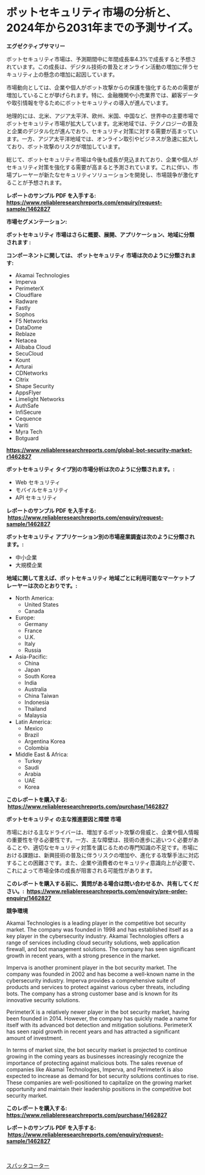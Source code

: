 <p><h1>ボットセキュリティ市場の分析と、2024年から2031年までの予測サイズ。</h1></p><p><strong>エグゼクティブサマリー</strong></p>
<p><p>ボットセキュリティ市場は、予測期間中に年間成長率4.3%で成長すると予想されています。この成長は、デジタル技術の普及とオンライン活動の増加に伴うセキュリティ上の懸念の増加に起因しています。</p><p>市場動向としては、企業や個人がボット攻撃からの保護を強化するための需要が増加していることが挙げられます。特に、金融機関や小売業界では、顧客データや取引情報を守るためにボットセキュリティの導入が進んでいます。</p><p>地理的には、北米、アジア太平洋、欧州、米国、中国など、世界中の主要市場でボットセキュリティ市場が拡大しています。北米地域では、テクノロジーの普及と企業のデジタル化が進んでおり、セキュリティ対策に対する需要が高まっています。一方、アジア太平洋地域では、オンライン取引やビジネスが急速に拡大しており、ボット攻撃のリスクが増加しています。</p><p>総じて、ボットセキュリティ市場は今後も成長が見込まれており、企業や個人がセキュリティ対策を強化する需要が高まると予測されています。これに伴い、市場プレーヤーが新たなセキュリティソリューションを開発し、市場競争が激化することが予想されます。</p></p>
<p><strong>レポートのサンプル PDF を入手する: <a href="https://www.reliableresearchreports.com/enquiry/request-sample/1462827">https://www.reliableresearchreports.com/enquiry/request-sample/1462827</a></strong></p>
<p><strong>市場セグメンテーション:</strong></p>
<p><strong> ボットセキュリティ 市場はさらに概要、展開、アプリケーション、地域に分類されます :</strong></p>
<p><strong>コンポーネントに関しては、 ボットセキュリティ 市場は次のように分類されます: &nbsp;</strong></p>
<p><ul><li>Akamai Technologies</li><li>Imperva</li><li>PerimeterX</li><li>Cloudflare</li><li>Radware</li><li>Fastly</li><li>Sophos</li><li>F5 Networks</li><li>DataDome</li><li>Reblaze</li><li>Netacea</li><li>Alibaba Cloud</li><li>SecuCloud</li><li>Kount</li><li>Arturai</li><li>CDNetworks</li><li>Citrix</li><li>Shape Security</li><li>AppsFlyer</li><li>Limelight Networks</li><li>AuthSafe</li><li>InfiSecure</li><li>Cequence</li><li>Variti</li><li>Myra Tech</li><li>Botguard</li></ul></p>
<p><strong><a href="https://www.reliableresearchreports.com/global-bot-security-market-r1462827">https://www.reliableresearchreports.com/global-bot-security-market-r1462827</a></strong></p>
<p><strong> ボットセキュリティ タイプ別の市場分析は次のように分類されます。:</strong></p>
<p><ul><li>Web セキュリティ</li><li>モバイルセキュリティ</li><li>API セキュリティ</li></ul></p>
<p><strong>レポートのサンプル PDF を入手する: &nbsp;<a href="https://www.reliableresearchreports.com/enquiry/request-sample/1462827">https://www.reliableresearchreports.com/enquiry/request-sample/1462827</a></strong></p>
<p><strong> ボットセキュリティ アプリケーション別の市場産業調査は次のように分類されます。:</strong></p>
<p><ul><li>中小企業</li><li>大規模企業</li></ul></p>
<p><strong>地域に関して言えば、ボットセキュリティ 地域ごとに利用可能なマーケットプレーヤーは次のとおりです。:</strong></p>
<p><ul>
    <li>
        North America:
        <ul>
            <li>United States</li>
            <li>Canada</li>
        </ul>
    </li>
    <li>
        Europe:
        <ul>
            <li>Germany</li>
            <li>France</li>
            <li>U.K.</li>
            <li>Italy</li>
            <li>Russia</li>
        </ul>
    </li>
    <li>
        Asia-Pacific:
        <ul>
            <li>China</li>
            <li>Japan</li>
            <li>South Korea</li>
            <li>India</li>
            <li>Australia</li>
            <li>China Taiwan</li>
            <li>Indonesia</li>
            <li>Thailand</li>
            <li>Malaysia</li>
        </ul>
    </li>
    <li>
        Latin America:
        <ul>
            <li>Mexico</li>
            <li>Brazil</li>
            <li>Argentina Korea</li>
            <li>Colombia</li>
        </ul>
    </li>
    <li>
        Middle East & Africa:
        <ul>
            <li>Turkey</li>
            <li>Saudi</li>
            <li>Arabia</li>
            <li>UAE</li>
            <li>Korea</li>
        </ul>
    </li>
    </ul></p>
<p><strong>このレポートを購入する: &nbsp;<a href="https://www.reliableresearchreports.com/purchase/1462827">https://www.reliableresearchreports.com/purchase/1462827</a></strong></p>
<p><strong>ボットセキュリティ の主な推進要因と障壁 市場</strong></p>
<p><p>市場における主なドライバーは、増加するボット攻撃の脅威と、企業や個人情報の重要性を守る必要性です。一方、主な障壁は、技術の進歩に追いつく必要があることや、適切なセキュリティ対策を講じるための専門知識の不足です。市場における課題は、新興技術の普及に伴うリスクの増加や、進化する攻撃手法に対応することの困難さです。また、企業や消費者のセキュリティ意識向上が必要で、これによって市場全体の成長が阻害される可能性があります。</p></p>
<p><strong>このレポートを購入する前に、質問がある場合は問い合わせるか、共有してください。:&nbsp; <a href="https://www.reliableresearchreports.com/enquiry/pre-order-enquiry/1462827">https://www.reliableresearchreports.com/enquiry/pre-order-enquiry/1462827</a></strong></p>
<p><strong>競争環境</strong></p>
<p><p>Akamai Technologies is a leading player in the competitive bot security market. The company was founded in 1998 and has established itself as a key player in the cybersecurity industry. Akamai Technologies offers a range of services including cloud security solutions, web application firewall, and bot management solutions. The company has seen significant growth in recent years, with a strong presence in the market.</p><p>Imperva is another prominent player in the bot security market. The company was founded in 2002 and has become a well-known name in the cybersecurity industry. Imperva provides a comprehensive suite of products and services to protect against various cyber threats, including bots. The company has a strong customer base and is known for its innovative security solutions.</p><p>PerimeterX is a relatively newer player in the bot security market, having been founded in 2014. However, the company has quickly made a name for itself with its advanced bot detection and mitigation solutions. PerimeterX has seen rapid growth in recent years and has attracted a significant amount of investment.</p><p>In terms of market size, the bot security market is projected to continue growing in the coming years as businesses increasingly recognize the importance of protecting against malicious bots. The sales revenue of companies like Akamai Technologies, Imperva, and PerimeterX is also expected to increase as demand for bot security solutions continues to rise. These companies are well-positioned to capitalize on the growing market opportunity and maintain their leadership positions in the competitive bot security market.</p></p>
<p><strong>このレポートを購入する: &nbsp; <a href="https://www.reliableresearchreports.com/purchase/1462827">https://www.reliableresearchreports.com/purchase/1462827</a></strong></p>
<p><strong>レポートのサンプル PDF を入手する: &nbsp;<a href="https://www.reliableresearchreports.com/enquiry/request-sample/1462827">https://www.reliableresearchreports.com/enquiry/request-sample/1462827</a></strong><strong></strong></p>
<p>&nbsp;</p>
<p><p><a href="https://github.com/mohamedbakry57/Market-Research-Report-List-3/blob/main/366585430501.md">スパッタコーター</a></p></p>